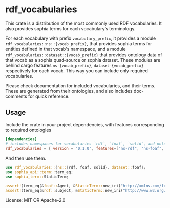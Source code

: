 # rdf_vocabularies

This crate is a distribution of the most commonly used RDF vocabularies. It also provides sophia terms for each vocabulary's terminology.

For each vocabulary with prefix `vocabulary_prefix`, it provides a module `rdf_vocabularies::ns::{vocab_prefix}`, that provides sophia terms for entities defined in that vocab's namespace, and a module `rdf_vocabularies::dataset::{vocab_prefix}` that provides ontology data of that vocab as a sophia quad-source or sophia dataset. These modules are behind cargo features `ns-{vocab_prefix}`, `dataset-{vocab_prefix}` respectively for each vocab. This way you can include only required vocabularies.

Please check documentation for included vocabularies, and their terms. These are generated from their ontologies, and also includes doc-comments for quick reference.

## Usage

Include the crate in your project dependencies, with features corresponding to required ontologies
```toml
[dependencies]
# includes namespaces for vocabularies `rdf`, `foaf`, `solid`, and ontology datasets for vocabularies `foaf`.
rdf_vocabularies = { version = "0.1.0", features=["ns-rdf", "ns-foaf", "ns-solid", "dataset-foaf"] }

```

And then use them.

```rust
use rdf_vocabularies::{ns::{rdf, foaf, solid}, dataset::foaf};
use sophia_api::term::term_eq;
use sophia_term::StaticTerm;

assert!(term_eq(&foaf::Agent, &StaticTerm::new_iri("http://xmlns.com/foaf/0.1/Agent")?));
assert!(term_eq(&rdf::subject, &StaticTerm::new_iri("http://www.w3.org/1999/02/22-rdf-syntax-ns#subject")?));
```


License: MIT OR Apache-2.0
